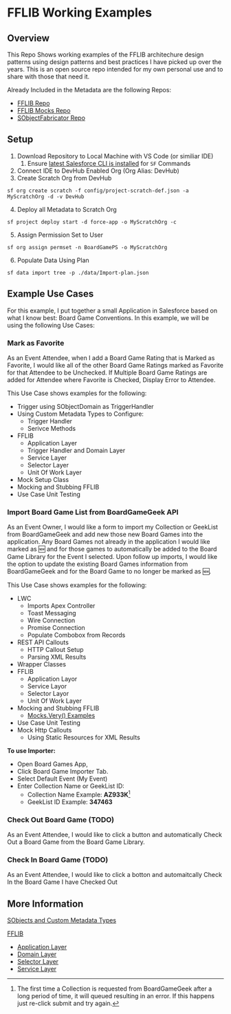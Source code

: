 # FFLIB Working Examples

## Overview

This Repo Shows working examples of the FFLIB architechure design patterns using design patterns and best practices I have picked up over the years. This is an open source repo intended for my own personal use and to share with those that need it.

Already Included in the Metadata are the following Repos:
- [FFLIB Repo](https://github.com/apex-enterprise-patterns/fflib-apex-common)
- [FFLIB Mocks Repo](https://github.com/apex-enterprise-patterns/fflib-apex-mocks) 
- [SObjectFabricator Repo](https://github.com/mattaddy/SObjectFabricator)

## Setup

1. Download Repository to Local Machine with VS Code (or similiar IDE)
   1. Ensure [latest Salesforce CLI is installed](https://developer.salesforce.com/docs/atlas.en-us.sfdx_setup.meta/sfdx_setup/sfdx_setup_install_cli.htm) for `SF` Commands
1. Connect IDE to DevHub Enabled Org (Org Alias: DevHub)
1. Create Scratch Org from DevHub 
```
sf org create scratch -f config/project-scratch-def.json -a MyScratchOrg -d -v DevHub
```
4. Deploy all Metadata to Scratch Org
```
sf project deploy start -d force-app -o MyScratchOrg -c
```
5. Assign Permission Set to User
```
sf org assign permset -n BoardGamePS -o MyScratchOrg
```
6. Populate Data Using Plan
```
sf data import tree -p ./data/Import-plan.json
```

## Example Use Cases

For this example, I put together a small Application in Salesforce based on what I know best: Board Game Conventions. In this example, we will be using the following Use Cases:

### Mark as Favorite

As an Event Attendee, when I add a Board Game Rating that is Marked as Favorite, I would like all of the other Board Game Ratings marked as Favorite for that Attendee to be Unchecked.
If Multiple Board Game Ratings are added for Attendee where Favorite is Checked, Display Error to Attendee.

This Use Case shows examples for the following:
- Trigger using SObjectDomain as TriggerHandler
- Using Custom Metadata Types to Configure:
    - Trigger Handler
    - Serivce Methods
- FFLIB
    - Application Layer
    - Trigger Handler and Domain Layer
    - Service Layer
    - Selector Layer
    - Unit Of Work Layer
- Mock Setup Class
- Mocking and Stubbing FFLIB
- Use Case Unit Testing

### Import Board Game List from BoardGameGeek API

As an Event Owner, I would like a form to import my Collection or GeekList from BoardGameGeek and add new those new Board Games into the application. 
Any Board Games not already in the application I would like marked as 🆕 and for those games to automatically be added to the Board Game Library for the Event I selected. 
Upon follow up imports, I would like the option to update the existing Board Games information from BoardGameGeek and for the Board Game to no longer be marked as 🆕.

This Use Case shows examples for the following:
- LWC
     - Imports Apex Controller
     - Toast Messaging
     - Wire Connection
     - Promise Connection
     - Populate Combobox from Records
- REST API Callouts
     - HTTP Callout Setup
     - Parsing XML Results
- Wrapper Classes
- FFLIB
     - Application Layor
     - Service Layor
     - Selector Layor
     - Unit Of Work Layer
- Mocking and Stubbing FFLIB
     - [Mocks.Very() Examples](/force-app/main/default/classes/FFLIB/Services/README.md#mocksverify-example-quick-reference)
- Use Case Unit Testing
- Mock Http Callouts
     - Using Static Resources for XML Results

**To use Importer:** 
- Open Board Games App, 
- Click Board Game Importer Tab. 
- Select Default Event (My Event)
- Enter Collection Name or GeekList ID:
     - Collection Name Example: __AZ933K__[^1]
     - GeekList ID Example:     __347463__

[^1]: The first time a Collection is requested from BoardGameGeek after a long period of time, it will queued resulting in an error. If this happens just re-click submit and try again. 

### Check Out Board Game (TODO)

As an Event Attendee, I would like to click a button and automatically Check Out a Board Game from the Board Game Library.

### Check In Board Game (TODO)

As an Event Attendee, I would like to click a botton and automaitcally Check In the Board Game I have Checked Out

## More Information

[SObjects and Custom Metadata Types](/force-app/main/default/objects)

[FFLIB](/force-app/main/default/classes/FFLIB)
- [Application Layer](/force-app/main/default/classes/FFLIB/Application)
- [Domain Layer](/force-app/main/default/classes/FFLIB/Domains)
- [Selector Layer](/force-app/main/default/classes/FFLIB/Selectors)
- [Service Layer](/force-app/main/default/classes/FFLIB/Services)


